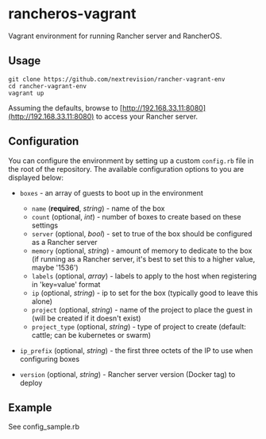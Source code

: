 # rancheros-vagrant

Vagrant environment for running Rancher server and RancherOS.

## Usage

```
git clone https://github.com/nextrevision/rancher-vagrant-env
cd rancher-vagrant-env
vagrant up
```

Assuming the defaults, browse to [http://192.168.33.11:8080](http://192.168.33.11:8080) to access your Rancher server.

## Configuration

You can configure the environment by setting up a custom `config.rb` file in the root of the repository. The available configuration options to you are displayed below:

- `boxes` - an array of guests to boot up in the environment
    - `name` (**required**, *string*) - name of the box
    - `count` (optional, *int*) - number of boxes to create based on these settings
    - `server` (optional, *bool*) - set to true of the box should be configured as a Rancher server
    - `memory` (optional, *string*) - amount of memory to dedicate to the box (if running as a Rancher server, it's best to set this to a higher value, maybe '1536')
    - `labels` (optional, *array*) - labels to apply to the host when registering in 'key=value' format
    - `ip` (optional, *string*) - ip to set for the box (typically good to leave this alone)
    - `project` (optional, *string*) - name of the project to place the guest in (will be created if it doesn't exist)
    - `project_type` (optional, *string*) - type of project to create (default: cattle; can be kubernetes or swarm)

- `ip_prefix` (optional, *string*) - the first three octets of the IP to use when configuring boxes
- `version` (optional, *string*) - Rancher server version (Docker tag) to deploy

## Example

See config_sample.rb
